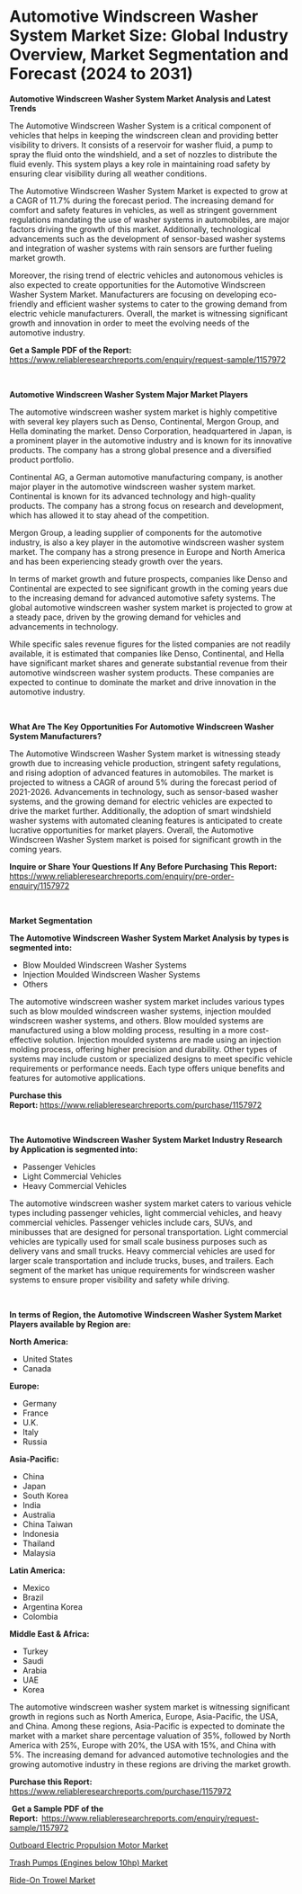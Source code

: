 <p><h1>Automotive Windscreen Washer System Market Size: Global Industry Overview, Market Segmentation and Forecast (2024 to 2031)</h1></p><p><strong>Automotive Windscreen Washer System Market Analysis and Latest Trends</strong></p>
<p><p>The Automotive Windscreen Washer System is a critical component of vehicles that helps in keeping the windscreen clean and providing better visibility to drivers. It consists of a reservoir for washer fluid, a pump to spray the fluid onto the windshield, and a set of nozzles to distribute the fluid evenly. This system plays a key role in maintaining road safety by ensuring clear visibility during all weather conditions.</p><p>The Automotive Windscreen Washer System Market is expected to grow at a CAGR of 11.7% during the forecast period. The increasing demand for comfort and safety features in vehicles, as well as stringent government regulations mandating the use of washer systems in automobiles, are major factors driving the growth of this market. Additionally, technological advancements such as the development of sensor-based washer systems and integration of washer systems with rain sensors are further fueling market growth.</p><p>Moreover, the rising trend of electric vehicles and autonomous vehicles is also expected to create opportunities for the Automotive Windscreen Washer System Market. Manufacturers are focusing on developing eco-friendly and efficient washer systems to cater to the growing demand from electric vehicle manufacturers. Overall, the market is witnessing significant growth and innovation in order to meet the evolving needs of the automotive industry.</p></p>
<p><strong>Get a Sample PDF of the Report:&nbsp;</strong> <a href="https://www.reliableresearchreports.com/enquiry/request-sample/1157972">https://www.reliableresearchreports.com/enquiry/request-sample/1157972</a></p>
<p>&nbsp;</p>
<p><strong>Automotive Windscreen Washer System Major Market Players</strong></p>
<p><p>The automotive windscreen washer system market is highly competitive with several key players such as Denso, Continental, Mergon Group, and Hella dominating the market. Denso Corporation, headquartered in Japan, is a prominent player in the automotive industry and is known for its innovative products. The company has a strong global presence and a diversified product portfolio.</p><p>Continental AG, a German automotive manufacturing company, is another major player in the automotive windscreen washer system market. Continental is known for its advanced technology and high-quality products. The company has a strong focus on research and development, which has allowed it to stay ahead of the competition.</p><p>Mergon Group, a leading supplier of components for the automotive industry, is also a key player in the automotive windscreen washer system market. The company has a strong presence in Europe and North America and has been experiencing steady growth over the years.</p><p>In terms of market growth and future prospects, companies like Denso and Continental are expected to see significant growth in the coming years due to the increasing demand for advanced automotive safety systems. The global automotive windscreen washer system market is projected to grow at a steady pace, driven by the growing demand for vehicles and advancements in technology.</p><p>While specific sales revenue figures for the listed companies are not readily available, it is estimated that companies like Denso, Continental, and Hella have significant market shares and generate substantial revenue from their automotive windscreen washer system products. These companies are expected to continue to dominate the market and drive innovation in the automotive industry.</p></p>
<p>&nbsp;</p>
<p><strong>What Are The Key Opportunities For Automotive Windscreen Washer System Manufacturers?</strong></p>
<p><p>The Automotive Windscreen Washer System market is witnessing steady growth due to increasing vehicle production, stringent safety regulations, and rising adoption of advanced features in automobiles. The market is projected to witness a CAGR of around 5% during the forecast period of 2021-2026. Advancements in technology, such as sensor-based washer systems, and the growing demand for electric vehicles are expected to drive the market further. Additionally, the adoption of smart windshield washer systems with automated cleaning features is anticipated to create lucrative opportunities for market players. Overall, the Automotive Windscreen Washer System market is poised for significant growth in the coming years.</p></p>
<p><strong>Inquire or Share Your Questions If Any Before Purchasing This Report:</strong> <a href="https://www.reliableresearchreports.com/enquiry/pre-order-enquiry/1157972">https://www.reliableresearchreports.com/enquiry/pre-order-enquiry/1157972</a></p>
<p>&nbsp;</p>
<p><strong>Market Segmentation</strong></p>
<p><strong>The Automotive Windscreen Washer System Market Analysis by types is segmented into:</strong></p>
<p><ul><li>Blow Moulded Windscreen Washer Systems</li><li>Injection Moulded Windscreen Washer Systems</li><li>Others</li></ul></p>
<p><p>The automotive windscreen washer system market includes various types such as blow moulded windscreen washer systems, injection moulded windscreen washer systems, and others. Blow moulded systems are manufactured using a blow molding process, resulting in a more cost-effective solution. Injection moulded systems are made using an injection molding process, offering higher precision and durability. Other types of systems may include custom or specialized designs to meet specific vehicle requirements or performance needs. Each type offers unique benefits and features for automotive applications.</p></p>
<p><strong>Purchase this Report:&nbsp;</strong><a href="https://www.reliableresearchreports.com/purchase/1157972">https://www.reliableresearchreports.com/purchase/1157972</a></p>
<p>&nbsp;</p>
<p><strong>The Automotive Windscreen Washer System Market Industry Research by Application is segmented into:</strong></p>
<p><ul><li>Passenger Vehicles</li><li>Light Commercial Vehicles</li><li>Heavy Commercial Vehicles</li></ul></p>
<p><p>The automotive windscreen washer system market caters to various vehicle types including passenger vehicles, light commercial vehicles, and heavy commercial vehicles. Passenger vehicles include cars, SUVs, and minibusses that are designed for personal transportation. Light commercial vehicles are typically used for small scale business purposes such as delivery vans and small trucks. Heavy commercial vehicles are used for larger scale transportation and include trucks, buses, and trailers. Each segment of the market has unique requirements for windscreen washer systems to ensure proper visibility and safety while driving.</p></p>
<p>&nbsp;</p>
<p><strong>In terms of Region, the Automotive Windscreen Washer System Market Players available by Region are:</strong></p>
<p>
    <p> <strong> North America: </strong>
        <ul>
            <li>United States</li>
            <li>Canada</li>
        </ul>
        </p> 
    <p> <strong> Europe: </strong>
        <ul>
            <li>Germany</li>
            <li>France</li>
            <li>U.K.</li>
            <li>Italy</li>
            <li>Russia</li>
        </ul>
        </p> 
    <p> <strong> Asia-Pacific: </strong>
        <ul>
            <li>China</li>
            <li>Japan</li>
            <li>South Korea</li>
            <li>India</li>
            <li>Australia</li>
            <li>China Taiwan</li>
            <li>Indonesia</li>
            <li>Thailand</li>
            <li>Malaysia</li>
        </ul>
        </p> 
    <p> <strong> Latin America: </strong>
        <ul>
            <li>Mexico</li>
            <li>Brazil</li>
            <li>Argentina Korea</li>
            <li>Colombia</li>
        </ul>
        </p> 
    <p> <strong> Middle East & Africa: </strong>
        <ul>
            <li>Turkey</li>
            <li>Saudi</li>
            <li>Arabia</li>
            <li>UAE</li>
            <li>Korea</li>
        </ul>
    </p>
    </p>
<p><p>The automotive windscreen washer system market is witnessing significant growth in regions such as North America, Europe, Asia-Pacific, the USA, and China. Among these regions, Asia-Pacific is expected to dominate the market with a market share percentage valuation of 35%, followed by North America with 25%, Europe with 20%, the USA with 15%, and China with 5%. The increasing demand for advanced automotive technologies and the growing automotive industry in these regions are driving the market growth.</p></p>
<p><strong>Purchase this Report: </strong><a href="https://www.reliableresearchreports.com/purchase/1157972">https://www.reliableresearchreports.com/purchase/1157972</a></p>
<p>&nbsp;<strong>Get a Sample PDF of the Report:&nbsp;&nbsp;</strong><a href="https://www.reliableresearchreports.com/enquiry/request-sample/1157972">https://www.reliableresearchreports.com/enquiry/request-sample/1157972</a></p>
<p><strong></strong></p>
<p><p><a href="https://view.publitas.com/reportprime-1/outboard-electric-propulsion-motor-market-size-growth-and-forecast-from-2023-2030/">Outboard Electric Propulsion Motor Market</a></p><p><a href="https://view.publitas.com/reportprime-1/trash-pumps-engines-below-10hp-market-provides-detailed-segmentation-of-this-market-based-on-type-application-and-region-and-forecast-for-the-period-from-2023-2030/">Trash Pumps (Engines below 10hp) Market</a></p><p><a href="https://view.publitas.com/reportprime-1/global-ride-on-trowel-market-size-and-market-trends-insights-and-projections-from-2023-to-2030/">Ride-On Trowel Market</a></p></p>